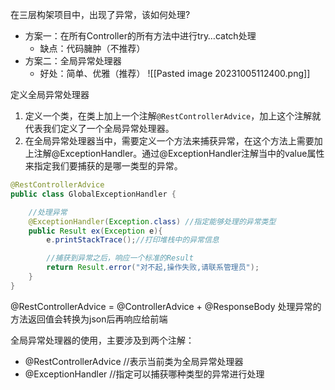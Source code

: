 
在三层构架项目中，出现了异常，该如何处理?
- 方案一：在所有Controller的所有方法中进行try…catch处理
    - 缺点：代码臃肿（不推荐）
- 方案二：全局异常处理器
    - 好处：简单、优雅（推荐）
![[Pasted image 20231005112400.png]]

定义全局异常处理器
1. 定义一个类，在类上加上一个注解`@RestControllerAdvice`，加上这个注解就代表我们定义了一个全局异常处理器。
2. 在全局异常处理器当中，需要定义一个方法来捕获异常，在这个方法上需要加上注解@ExceptionHandler。通过@ExceptionHandler注解当中的value属性来指定我们要捕获的是哪一类型的异常。
```java
@RestControllerAdvice
public class GlobalExceptionHandler {

    //处理异常
    @ExceptionHandler(Exception.class) //指定能够处理的异常类型
    public Result ex(Exception e){
        e.printStackTrace();//打印堆栈中的异常信息

        //捕获到异常之后，响应一个标准的Result
        return Result.error("对不起,操作失败,请联系管理员");
    }
}
```
@RestControllerAdvice = @ControllerAdvice + @ResponseBody
处理异常的方法返回值会转换为json后再响应给前端

全局异常处理器的使用，主要涉及到两个注解：
- @RestControllerAdvice //表示当前类为全局异常处理器
- @ExceptionHandler //指定可以捕获哪种类型的异常进行处理